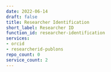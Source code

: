 ```yaml
---
date: 2022-06-14
draft: false
title: Researcher Identification
short_label: Researcher ID
function_id: researcher-identification
services:
- orcid
- researcherid-publons
repo_count: 0
service_count: 2
---
```



